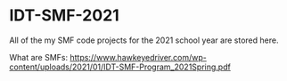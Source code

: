 # IDT-SMF-2021
All of the my SMF code projects for the 2021 school year are stored here.

What are SMFs: https://www.hawkeyedriver.com/wp-content/uploads/2021/01/IDT-SMF-Program_2021Spring.pdf 

